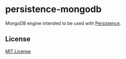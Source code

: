persistence-mongodb
===================

MongoDB engine intended to be used with
[Persistence](https://github.com/n-fuse/persistence.git).


License
-------

[MIT License](LICENSE.txt)
